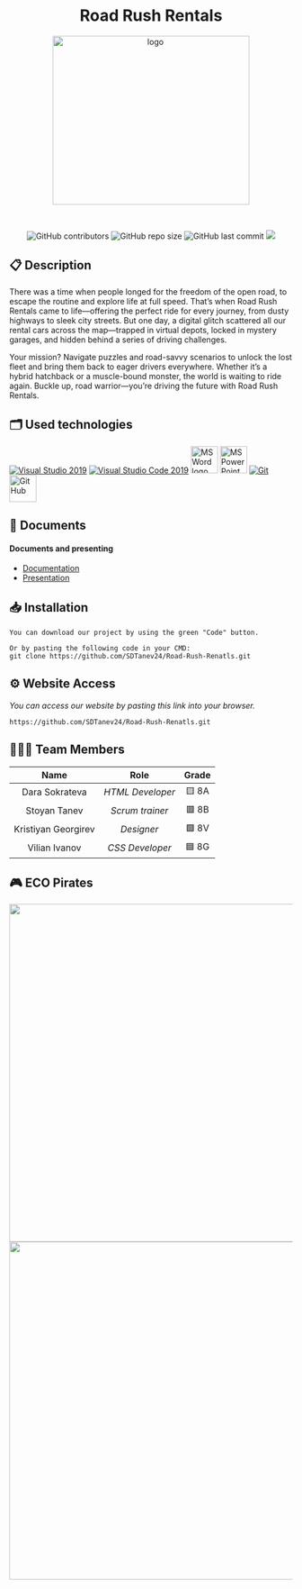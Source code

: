 <h1 align="center">Road Rush Rentals</h1>
 
<p align = "center">
<img height="300" width="350" src = "Chemistry-and-biology-project/images/logo.png" alt = "logo">
</p>
 
<br>
 
<p align = "center">
<img alt="GitHub contributors" src="https://img.shields.io/github/contributors/TDTanev21/Chemistry-and-biology-project?style=flat-square">
<img alt="GitHub repo size" src="https://img.shields.io/github/repo-size/TDTanev21/Chemistry-and-biology-project?style=flat-square">
<img alt="GitHub last commit" src="https://img.shields.io/github/last-commit/TDTanev21/Chemistry-and-biology-project?style=flat-square">
<img src="https://img.shields.io/github/languages/count/TDTanev21/Chemistry-and-biology-project?style=flat-square">
</p> 
 
## 📋 Description
There was a time when people longed for the freedom of the open road, to escape the routine and explore life at full speed. That’s when Road Rush Rentals came to life—offering the perfect ride for every journey, from dusty highways to sleek city streets. But one day, a digital glitch scattered all our rental cars across the map—trapped in virtual depots, locked in mystery garages, and hidden behind a series of driving challenges.

Your mission? Navigate puzzles and road-savvy scenarios to unlock the lost fleet and bring them back to eager drivers everywhere. Whether it’s a hybrid hatchback or a muscle-bound monster, the world is waiting to ride again. Buckle up, road warrior—you’re driving the future with Road Rush Rentals.



## 🗂 Used technologies
<p align="left">
<a href="https://visualstudio.microsoft.com/"><img src="https://img.icons8.com/fluency/48/000000/visual-studio.png" alt="Visual Studio 2019"/></a>
<a href="https://code.visualstudio.com/"><img src="https://img.icons8.com/color/48/null/visual-studio-code-2019.png" alt="Visual Studio Code 2019"/></a>
<a href="https://www.microsoft.com/en-ww/microsoft-365/word"><img src="https://img.icons8.com/fluency/48/000000/microsoft-word-2019.png" alt="MS Word logo" width=48px /></a>
<a href="https://www.microsoft.com/en-us/microsoft-365/powerpoint"><img src="https://img.icons8.com/fluency/48/000000/microsoft-powerpoint-2019.png" alt="MS PowerPoint logo" width=48px /></a>
<a href="https://git-scm.com/"><img src="https://img.icons8.com/color/48/000000/git.png" alt="Git"/></a>
<a href="https://git-scm.com/"><img src="https://cdn-icons-png.flaticon.com/512/25/25231.png" alt="GitHub" heigh=48px width=48px/></a>
</p> 
 
## 📝 Documents
<h4>Documents and presenting</h4>
<ul>
<li><a href="Chemistry-and-biology-project/Documentation/Cherries_Documentation.docx">Documentation</a></li>
<li><a href="Chemistry-and-biology-project/Documentation/Cherries_Presentation (1).pptx">Presentation</a></li>
</ul> 

 
 
## 📥 Installation
```
You can download our project by using the green "Code" button.
 
Or by pasting the following code in your CMD:
git clone https://github.com/SDTanev24/Road-Rush-Renatls.git
```
 
## ⚙ Website Access
 
*You can access our website by pasting this link into your browser.*
```
https://github.com/SDTanev24/Road-Rush-Renatls.git
```
 
## 👨🏻‍💻 Team Members
 
| **Name** | **Role** | **Grade** |
| :---:   | :---: | :---: |
| Dara Sokrateva | *HTML Developer* | 🟨 8A |
| Stoyan Tanev | *Scrum trainer*  | 🟥 8B |
| Kristiyan Georgirev | *Designer*  | 🟩 8V |
| Vilian Ivanov |  *CSS Developer*  | 🟦 8G |
 
 
## 🎮 ECO Pirates
 
<img height="600" width="1050" src = "Chemistry-and-biology-project/images/Start _Menu.png"/>
<img height="600" width="1050" src = "Chemistry-and-biology-project/images/Rules_Menu.png"/>
